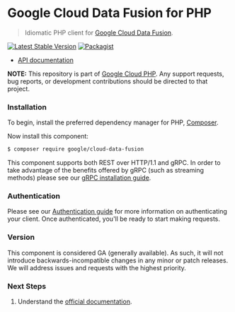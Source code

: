 # Google Cloud Data Fusion for PHP

> Idiomatic PHP client for [Google Cloud Data Fusion](https://cloud.google.com/data-fusion).

[![Latest Stable Version](https://poser.pugx.org/google/cloud-data-fusion/v/stable)](https://packagist.org/packages/google/cloud-data-fusion) [![Packagist](https://img.shields.io/packagist/dm/google/cloud-data-fusion.svg)](https://packagist.org/packages/google/cloud-data-fusion)

* [API documentation](https://cloud.google.com/php/docs/reference/cloud-data-fusion/latest)

**NOTE:** This repository is part of [Google Cloud PHP](https://github.com/googleapis/google-cloud-php). Any
support requests, bug reports, or development contributions should be directed to
that project.

### Installation

To begin, install the preferred dependency manager for PHP, [Composer](https://getcomposer.org/).

Now install this component:

```sh
$ composer require google/cloud-data-fusion
```

This component supports both REST over HTTP/1.1 and gRPC. In order to take advantage of the benefits offered by gRPC (such as streaming methods)
please see our [gRPC installation guide](https://cloud.google.com/php/grpc).

### Authentication

Please see our [Authentication guide](https://github.com/googleapis/google-cloud-php/blob/main/AUTHENTICATION.md) for more information
on authenticating your client. Once authenticated, you'll be ready to start making requests.

### Version

This component is considered GA (generally available). As such, it will not introduce backwards-incompatible changes in
any minor or patch releases. We will address issues and requests with the highest priority.

### Next Steps

1. Understand the [official documentation](https://cloud.google.com/data-fusion/docs).
